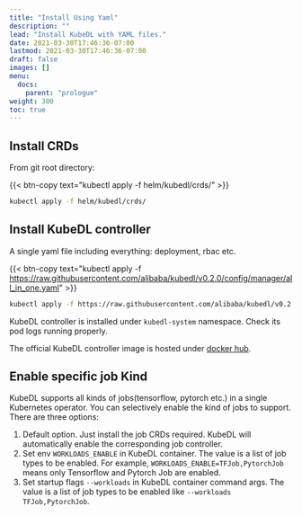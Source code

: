 ```yaml
---
title: "Install Using Yaml"
description: ""
lead: "Install KubeDL with YAML files."
date: 2021-03-30T17:46:36-07:00
lastmod: 2021-03-30T17:46:36-07:00
draft: false
images: []
menu:
  docs:
    parent: "prologue"
weight: 300
toc: true
---
```



## Install CRDs

From git root directory:

{{< btn-copy text="kubectl apply -f helm/kubedl/crds/" >}}
```bash
kubectl apply -f helm/kubedl/crds/
```
## Install KubeDL controller

A single yaml file including everything: deployment, rbac etc.

{{< btn-copy text="kubectl apply -f https://raw.githubusercontent.com/alibaba/kubedl/v0.2.0/config/manager/all_in_one.yaml" >}}
```bash
kubectl apply -f https://raw.githubusercontent.com/alibaba/kubedl/v0.2.0/config/manager/all_in_one.yaml
```
KubeDL controller is installed under `kubedl-system` namespace. Check its pod logs running properly.

The official KubeDL controller image is hosted under [docker hub](https://hub.docker.com/r/kubedl/kubedl).

## Enable specific job Kind

KubeDL supports all kinds of jobs(tensorflow, pytorch etc.) in a single Kubernetes operator. You can selectively enable the kind of jobs to support.
There are three options:
1. Default option. Just install the job CRDs required. KubeDL will automatically enable the corresponding job controller.
2. Set env `WORKLOADS_ENABLE` in KubeDL container. The value is a list of job types to be enabled. For example, `WORKLOADS_ENABLE=TFJob,PytorchJob` means only Tensorflow and Pytorch Job are enabled.
3. Set startup flags `--workloads` in KubeDL container command args. The value is a list of job types to be enabled like `--workloads TFJob,PytorchJob`.
